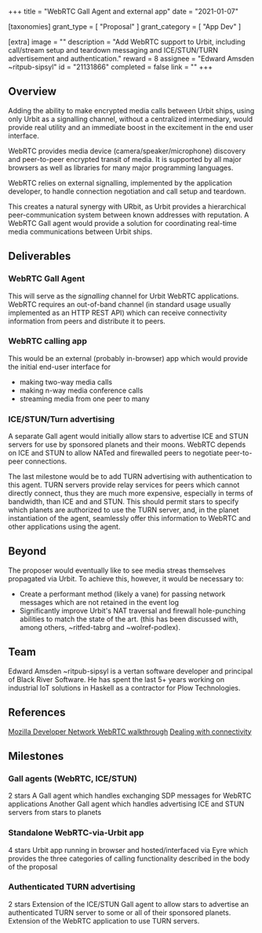 +++
title = "WebRTC Gall Agent and external app"
date = "2021-01-07"

[taxonomies]
grant_type = [ "Proposal" ]
grant_category = [ "App Dev" ]

[extra]
image = ""
description = "Add WebRTC support to Urbit, including call/stream setup and teardown messaging and ICE/STUN/TURN advertisement and authentication."
reward = 8
assignee = "Edward Amsden ~ritpub-sipsyl"
id = "21131866"
completed = false
link = ""
+++

## Overview

Adding the ability to make encrypted media calls between Urbit ships, using only Urbit as a signalling channel, without a centralized intermediary, would provide real utility and an immediate boost in the excitement in the end user interface.

WebRTC provides media device (camera/speaker/microphone) discovery and peer-to-peer encrypted transit of media. It is supported by all major browsers as well as libraries for many major programming languages.

WebRTC relies on external signalling, implemented by the application developer, to handle connection negotiation and call setup and teardown.

This creates a natural synergy with URbit, as Urbit provides a hierarchical peer-communication system between known addresses with reputation. A WebRTC Gall agent would provide a solution for coordinating real-time media communications between Urbit ships.

## Deliverables

### WebRTC Gall Agent

This will serve as the _signalling_ channel for Urbit WebRTC applications. WebRTC requires an out-of-band channel (in standard usage usually implemented as an HTTP REST API) which can receive connectivity information from peers and distribute it to peers.

### WebRTC calling app

This would be an external (probably in-browser) app which would provide the initial end-user interface for

- making two-way media calls
- making n-way media conference calls
- streaming media from one peer to many

### ICE/STUN/Turn advertising

A separate Gall agent would initially allow stars to advertise ICE and STUN servers for use by sponsored planets and their moons. WebRTC depends on ICE and STUN to allow NATed and firewalled peers to negotiate peer-to-peer connections.

The last milestone would be to add TURN advertising with authentication to this agent. TURN servers provide relay services for peers which cannot directly connect, thus they are much more expensive, especially in terms of bandwidth, than ICE and and STUN. This should permit stars to specify which planets are authorized to use the TURN server, and, in the planet instantiation of the agent, seamlessly offer this information to WebRTC and other applications using the agent.

## Beyond

The proposer would eventually like to see media streas themselves propagated via Urbit. To achieve this, however,
it would be necessary to:

- Create a performant method (likely a vane) for passing network messages which are not retained in the event log
- Significantly improve Urbit's NAT traversal and firewall hole-punching abilities to match the state of the art.
  (this has been discussed with, among others, ~ritfed-tabrg and ~wolref-podlex).

## Team

Edward Amsden ~ritpub-sipsyl is a vertan software developer and principal of Black River Software. He has spent the last 5+ years working on industrial IoT solutions in Haskell as a contractor for Plow Technologies.

## References

[Mozilla Developer Network WebRTC walkthrough](https://developer.mozilla.org/en-US/docs/Web/API/WebRTC_API/Signaling_and_video_calling)
[Dealing with connectivity](https://developer.mozilla.org/en-US/docs/Web/API/WebRTC_API/Connectivity)

## Milestones

### Gall agents (WebRTC, ICE/STUN)

2 stars
A Gall agent which handles exchanging SDP messages for WebRTC applications
Another Gall agent which handles advertising ICE and STUN servers from stars to planets

### Standalone WebRTC-via-Urbit app

4 stars
Urbit app running in browser and hosted/interfaced via Eyre which provides the three categories of calling functionality described in the body of the proposal

### Authenticated TURN advertising

2 stars
Extension of the ICE/STUN Gall agent to allow stars to advertise an authenticated TURN server to some or all of their sponsored planets. Extension of the WebRTC application to use TURN servers.
